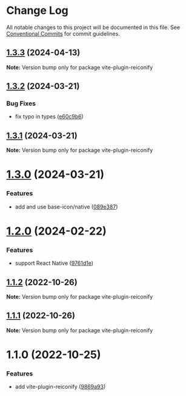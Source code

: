 # Change Log

All notable changes to this project will be documented in this file.
See [Conventional Commits](https://conventionalcommits.org) for commit guidelines.

## [1.3.3](https://github.com/ambar/reiconify/compare/vite-plugin-reiconify@1.3.2...vite-plugin-reiconify@1.3.3) (2024-04-13)

**Note:** Version bump only for package vite-plugin-reiconify





## [1.3.2](https://github.com/ambar/reiconify/compare/vite-plugin-reiconify@1.3.1...vite-plugin-reiconify@1.3.2) (2024-03-21)


### Bug Fixes

* fix typo in types ([e60c9b6](https://github.com/ambar/reiconify/commit/e60c9b6ad309aca2e4fdb5b8692d8b3cc78863c9))





## [1.3.1](https://github.com/ambar/reiconify/compare/vite-plugin-reiconify@1.3.0...vite-plugin-reiconify@1.3.1) (2024-03-21)

**Note:** Version bump only for package vite-plugin-reiconify





# [1.3.0](https://github.com/ambar/reiconify/compare/vite-plugin-reiconify@1.2.0...vite-plugin-reiconify@1.3.0) (2024-03-21)


### Features

* add and use base-icon/native ([089e387](https://github.com/ambar/reiconify/commit/089e38762874ed824c6593d092747fa2b0edf878))





# [1.2.0](https://github.com/ambar/reiconify/compare/vite-plugin-reiconify@1.1.2...vite-plugin-reiconify@1.2.0) (2024-02-22)


### Features

* support React Native ([9761d1e](https://github.com/ambar/reiconify/commit/9761d1e0adfafe209679f34c52a66a387ee6e90c))





## [1.1.2](https://github.com/ambar/reiconify/compare/vite-plugin-reiconify@1.1.1...vite-plugin-reiconify@1.1.2) (2022-10-26)

**Note:** Version bump only for package vite-plugin-reiconify

## [1.1.1](https://github.com/ambar/reiconify/compare/vite-plugin-reiconify@1.1.0...vite-plugin-reiconify@1.1.1) (2022-10-26)

**Note:** Version bump only for package vite-plugin-reiconify

# 1.1.0 (2022-10-25)

### Features

- add vite-plugin-reiconify ([9869a93](https://github.com/ambar/reiconify/commit/9869a93e346b22797a33269aa734fd7cc632ccf9))
